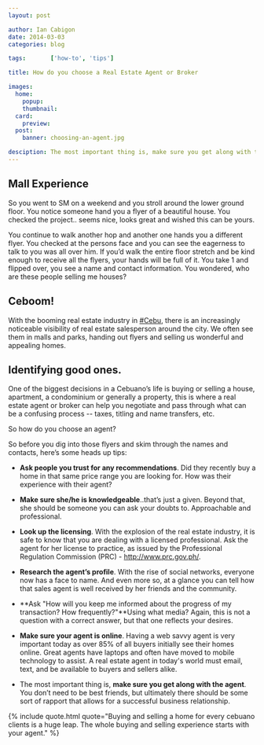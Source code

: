 ```yaml
---
layout: post

author: Ian Cabigon
date: 2014-03-03
categories: blog

tags:		['how-to', 'tips']

title: How do you choose a Real Estate Agent or Broker 

images:
  home:
    popup: 
    thumbnail: 
  card:
    preview: 
  post:
    banner: choosing-an-agent.jpg

desciption: The most important thing is, make sure you get along with the agent. You don’t need to be best friends, but ultimately there should be some sort of rapport that allows for a successful business relationship.
---
```


## Mall Experience
So you went to SM on a weekend and you stroll around the lower ground floor. You notice someone hand you a flyer of a beautiful house. You checked the project.. seems nice, looks great and wished this can be yours. 

You continue to walk another hop and another one hands you a different flyer. You checked at the persons face and you can see the eagerness to talk to you was all over him. If you’d walk the entire floor stretch and be kind enough to receive all the flyers, your hands will be full of it. You take 1 and flipped over, you see a name and contact information. You wondered, who are these people selling me houses?

## Ceboom!
With the booming real estate industry in <a href="https://www.facebook.com/hashtag/cebu" target="_blank">#Cebu</a>, there is an increasingly noticeable visibility of real estate salesperson around the city. We often see them in malls and parks, handing out flyers and selling us wonderful and appealing homes. 

## Identifying good ones.
One of the biggest decisions in a Cebuano’s life is buying or selling a house, apartment, a condominium or generally a property, this is where a real estate agent or broker can help you negotiate and pass through what can be a confusing process -- taxes, titling and name transfers, etc.

So how do you choose an agent?

So before you dig into those flyers and skim through the names and contacts, here’s some heads up tips:

- **Ask people you trust for any recommendations**. Did they recently buy a home in that same price range you are looking for. How was their experience with their agent? 

- **Make sure she/he is knowledgeable**..that’s just a given. Beyond that, she should be someone you can ask your doubts to. Approachable and professional.

- **Look up the licensing**. With the explosion of the real estate industry, it is safe to know that you are dealing with a licensed professional. Ask the agent for her license to practice, as issued by the Professional Regulation Commission (PRC) - <a href="http://www.prc.gov.ph/" target="_blank">http://www.prc.gov.ph/</a>.

- **Research the agent’s profile**. With the rise of social networks, everyone now has a face to name. And even more so, at a glance you can tell how that sales agent is well received by her friends and the community. 

- **Ask "How will you keep me informed about the progress of my transaction? How frequently?"**Using what media? Again, this is not a question with a correct answer, but that one reflects your desires.

- **Make sure your agent is online**. Having a web savvy agent is very important today as over 85% of all buyers initially see their homes online. Great agents have laptops and often have moved to mobile technology to assist. A real estate agent in today's world must email, text, and be available to buyers and sellers alike.

- The most important thing is, **make sure you get along with the agent**. You don’t need to be best friends, but ultimately there should be some sort of rapport that allows for a successful business relationship.

{% include quote.html quote="Buying and selling a home for every cebuano clients is a huge leap. The whole buying and selling experience starts with your agent." %}
